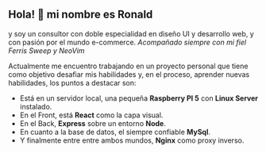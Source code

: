 ## Hola! 👋 mi nombre es Ronald
y soy un consultor con doble especialidad en diseño UI y desarrollo web, y con pasión por el mundo e-commerce.
*Acompañado siempre con mi fiel Ferris Sweep y NeoVim*

Actualmente me encuentro trabajando en un proyecto personal que tiene como objetivo desafiar mis habilidades y, 
en el proceso, aprender nuevas habilidades, los puntos a destacar son:

- Está en un servidor local, una pequeña **Raspberry PI 5** con **Linux Server** instalado.
- En el Front, está **React** como la capa visual.
- En el Back, **Express** sobre un entorno **Node**.
- En cuanto a la base de datos, el siempre confiable **MySql**.
- Y finalmente entre entre ambos mundos, **Nginx** como proxy inverso.

